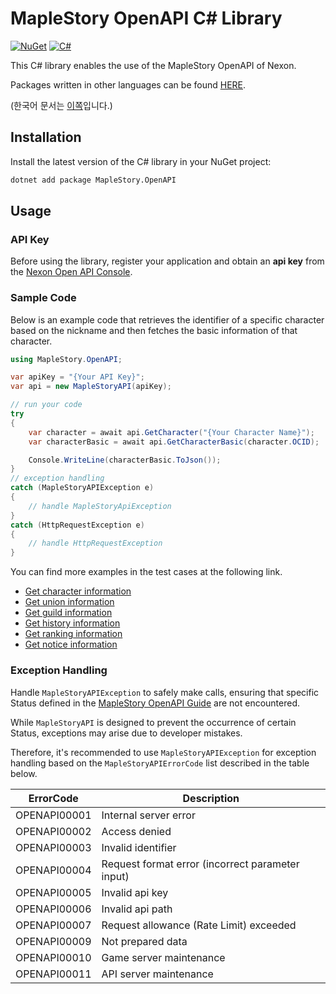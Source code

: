 # MapleStory OpenAPI C# Library

[![NuGet](https://img.shields.io/nuget/v/MapleStory.OpenAPI)](https://www.nuget.org/packages/MapleStory.OpenAPI)
[![C#](https://github.com/SpiralMoon/maplestory.openapi/actions/workflows/csharp_test.yaml/badge.svg)](https://github.com/SpiralMoon/maplestory.openapi/actions/workflows/csharp_test.yaml)

This C# library enables the use of the MapleStory OpenAPI of Nexon.

Packages written in other languages can be found [HERE](https://github.com/SpiralMoon/maplestory.openapi).

(한국어 문서는 [이쪽](https://github.com/SpiralMoon/maplestory.openapi/blob/master/csharp/README.md)입니다.)

## Installation

Install the latest version of the C# library in your NuGet project:

```bash
dotnet add package MapleStory.OpenAPI
```

## Usage

### API Key

Before using the library, register your application and obtain an **api key** from the [Nexon Open API Console](https://openapi.nexon.com/my-application/).

### Sample Code

Below is an example code that retrieves the identifier of a specific character based on the nickname and then fetches the basic information of that character.

```csharp
using MapleStory.OpenAPI;

var apiKey = "{Your API Key}";
var api = new MapleStoryAPI(apiKey);

// run your code
try
{
    var character = await api.GetCharacter("{Your Character Name}");
    var characterBasic = await api.GetCharacterBasic(character.OCID);

    Console.WriteLine(characterBasic.ToJson());
}
// exception handling
catch (MapleStoryAPIException e)
{
    // handle MapleStoryApiException
}
catch (HttpRequestException e)
{
    // handle HttpRequestException
}
```

You can find more examples in the test cases at the following link.

- [Get character information](https://github.com/SpiralMoon/maplestory.openapi/blob/master/csharp/MapleStory.Test/CharacterAPI.cs)
- [Get union information](https://github.com/SpiralMoon/maplestory.openapi/blob/master/csharp/MapleStory.Test/UnionAPI.cs)
- [Get guild information](https://github.com/SpiralMoon/maplestory.openapi/blob/master/csharp/MapleStory.Test/GuildAPI.cs)
- [Get history information](https://github.com/SpiralMoon/maplestory.openapi/blob/master/csharp/MapleStory.Test/HistoryAPI.cs)
- [Get ranking information](https://github.com/SpiralMoon/maplestory.openapi/blob/master/csharp/MapleStory.Test/RankingAPI.cs)
- [Get notice information](https://github.com/SpiralMoon/maplestory.openapi/blob/master/csharp/MapleStory.Test/NoticeAPI.cs)

### Exception Handling

Handle `MapleStoryAPIException` to safely make calls, ensuring that specific Status defined in the [MapleStory OpenAPI Guide](https://openapi.nexon.com/guide/request-api) are not encountered.

While `MapleStoryAPI` is designed to prevent the occurrence of certain Status, exceptions may arise due to developer mistakes.

Therefore, it's recommended to use `MapleStoryAPIException` for exception handling based on the `MapleStoryAPIErrorCode` list described in the table below.

| ErrorCode    | Description                                      |
|--------------|--------------------------------------------------|
| OPENAPI00001 | Internal server error                            |
| OPENAPI00002 | Access denied                                    |
| OPENAPI00003 | Invalid identifier                               |
| OPENAPI00004 | Request format error (incorrect parameter input) |
| OPENAPI00005 | Invalid api key                                  |
| OPENAPI00006 | Invalid api path                                 |
| OPENAPI00007 | Request allowance (Rate Limit) exceeded          |
| OPENAPI00009 | Not prepared data                                |
| OPENAPI00010 | Game server maintenance                         |
| OPENAPI00011 | API server maintenance                          |
